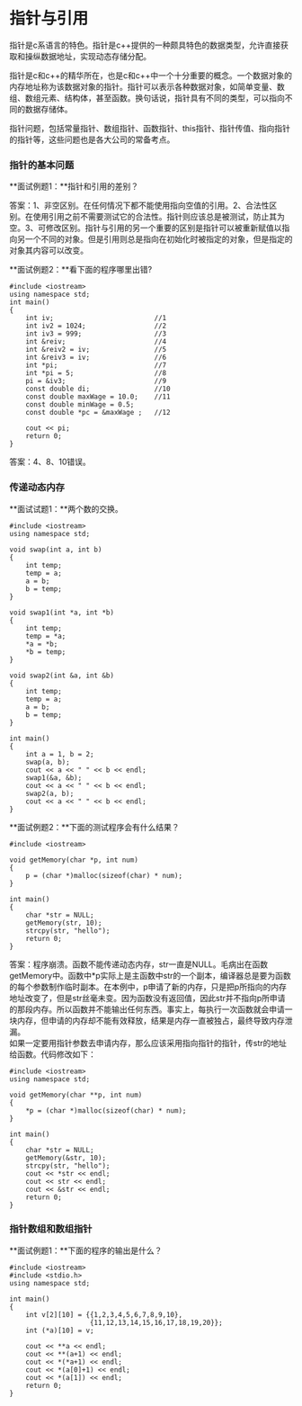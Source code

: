 # 指针与引用
指针是c系语言的特色。指针是c++提供的一种颇具特色的数据类型，允许直接获取和操纵数据地址，实现动态存储分配。

指针是c和c++的精华所在，也是c和c++中一个十分重要的概念。一个数据对象的内存地址称为该数据对象的指针。指针可以表示各种数据对象，如简单变量、数组、数组元素、结构体，甚至函数。换句话说，指针具有不同的类型，可以指向不同的数据存储体。

指针问题，包括常量指针、数组指针、函数指针、this指针、指针传值、指向指针的指针等，这些问题也是各大公司的常备考点。  

### 指针的基本问题

**面试例题1：**指针和引用的差别？

答案：1、非空区别。在任何情况下都不能使用指向空值的引用。2、合法性区别。在使用引用之前不需要测试它的合法性。指针则应该总是被测试，防止其为空。3、可修改区别。指针与引用的另一个重要的区别是指针可以被重新赋值以指向另一个不同的对象。但是引用则总是指向在初始化时被指定的对象，但是指定的对象其内容可以改变。  

**面试例题2：**看下面的程序哪里出错?  

```
#include <iostream>
using namespace std;
int main()
{
    int iv;							//1
    int iv2 = 1024;					//2
    int iv3 = 999;					//3
    int &reiv;						//4
    int &reiv2 = iv;				//5
    int &reiv3 = iv;				//6
    int *pi;						//7
    int *pi = 5;					//8
    pi = &iv3;						//9
    const double di;				//10
    const double maxWage = 10.0;	//11
    const double minWage = 0.5;		
    const double *pc = &maxWage	;	//12
    
    cout << pi;
    return 0;
}
```

答案：4、8、10错误。

### 传递动态内存

**面试试题1：**两个数的交换。

```
#include <iostream>
using namespace std;

void swap(int a, int b)
{
	int temp;
	temp = a;
	a = b;
	b = temp;
}

void swap1(int *a, int *b)
{
	int temp;
	temp = *a;
	*a = *b;
	*b = temp;
}

void swap2(int &a, int &b)
{
	int temp;
	temp = a;
	a = b;
	b = temp;
}

int main()
{
	int a = 1, b = 2;
	swap(a, b);
	cout << a << " " << b << endl;
	swap1(&a, &b);
	cout << a << " " << b << endl;
	swap2(a, b);
	cout << a << " " << b << endl;
}
```

**面试例题2：**下面的测试程序会有什么结果？

```
#include <iostream>

void getMemory(char *p, int num)
{
	p = (char *)malloc(sizeof(char) * num);
}

int main()
{
	char *str = NULL;
	getMemory(str, 10);
	strcpy(str, "hello");
	return 0;
}
```

答案：程序崩溃。函数不能传递动态内存，str一直是NULL。毛病出在函数getMemory中。函数中*p实际上是主函数中str的一个副本，编译器总是要为函数的每个参数制作临时副本。在本例中，p申请了新的内存，只是把p所指向的内存地址改变了，但是str丝毫未变。因为函数没有返回值，因此str并不指向p所申请的那段内存。所以函数并不能输出任何东西。事实上，每执行一次函数就会申请一块内存，但申请的内存却不能有效释放，结果是内存一直被独占，最终导致内存泄漏。  
如果一定要用指针参数去申请内存，那么应该采用指向指针的指针，传str的地址给函数。代码修改如下：

```
#include <iostream>
using namespace std;

void getMemory(char **p, int num)
{
	*p = (char *)malloc(sizeof(char) * num);
}

int main()
{
	char *str = NULL;
	getMemory(&str, 10);
	strcpy(str, "hello");
	cout << *str << endl;
	cout << str << endl;
	cout << &str << endl;
	return 0;
}
```

### 指针数组和数组指针

**面试例题1：**下面的程序的输出是什么？

```
#include <iostream>
#include <stdio.h>
using namespace std;

int main()
{
	int v[2][10] = {{1,2,3,4,5,6,7,8,9,10},
					{11,12,13,14,15,16,17,18,19,20}};
	int (*a)[10] = v;
	
	cout << **a << endl;
	cout << **(a+1) << endl;
	cout << *(*a+1) << endl;
	cout << *(a[0]+1) << endl;
	cout << *(a[1]) << endl;
	return 0;
}
```











